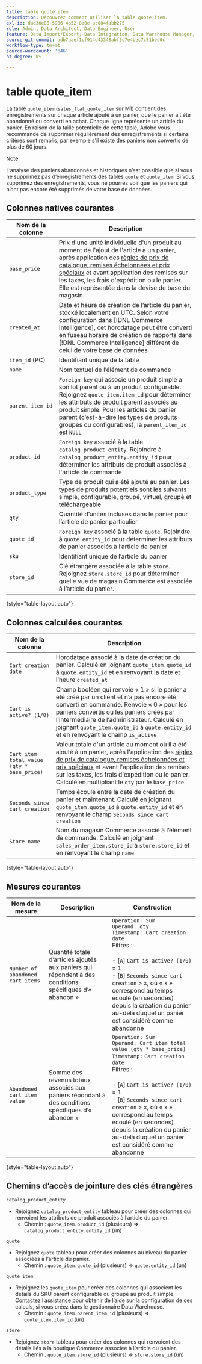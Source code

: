 ```yaml
---
title: table quote_item
description: Découvrez comment utiliser la table quote_item.
exl-id: dad36e88-5986-4b52-8a0e-ac084fabb275
role: Admin, Data Architect, Data Engineer, User
feature: Data Import/Export, Data Integration, Data Warehouse Manager, Commerce Tables
source-git-commit: adb7aaef1cf914d43348abf5c7e4bec7c51bed0c
workflow-type: tm+mt
source-wordcount: '646'
ht-degree: 0%

---
```


# table quote_item

La table `quote_item` (`sales_flat_quote_item` sur M1) contient des enregistrements sur chaque article ajouté à un panier, que le panier ait été abandonné ou converti en achat. Chaque ligne représente un article du panier. En raison de la taille potentielle de cette table, Adobe vous recommande de supprimer régulièrement des enregistrements si certains critères sont remplis, par exemple s’il existe des paniers non convertis de plus de 60 jours.

>[!NOTE]
>
>L’analyse des paniers abandonnés et historiques n’est possible que si vous ne supprimez pas d’enregistrements des tables `quote` et `quote_item`. Si vous supprimez des enregistrements, vous ne pourrez voir que les paniers qui n’ont pas encore été supprimés de votre base de données.

## Colonnes natives courantes

| **Nom de la colonne** | **Description** |
|---|---|
| `base_price` | Prix d&#39;une unité individuelle d&#39;un produit au moment de l&#39;ajout de l&#39;article à un panier, après application des [règles de prix de catalogue, remises échelonnées et prix spéciaux](https://experienceleague.adobe.com/docs/commerce-admin/catalog/products/pricing/pricing-advanced.html) et avant application des remises sur les taxes, les frais d&#39;expédition ou le panier. Elle est représentée dans la devise de base du magasin. |
| `created_at` | Date et heure de création de l’article du panier, stocké localement en UTC. Selon votre configuration dans [!DNL Commerce Intelligence], cet horodatage peut être converti en fuseau horaire de création de rapports dans [!DNL Commerce Intelligence] différent de celui de votre base de données |
| `item_id` (PC) | Identifiant unique de la table |
| `name` | Nom textuel de l’élément de commande |
| `parent_item_id` | `Foreign key` qui associe un produit simple à son lot parent ou à un produit configurable. Rejoignez `quote_item.item_id` pour déterminer les attributs de produit parent associés au produit simple. Pour les articles du panier parent (c’est-à-dire les types de produits groupés ou configurables), la `parent_item_id` est `NULL` |
| `product_id` | `Foreign key` associé à la table `catalog_product_entity`. Rejoindre à `catalog_product_entity.entity_id` pour déterminer les attributs de produit associés à l&#39;article de commande |
| `product_type` | Type de produit qui a été ajouté au panier. Les [types de produits](https://experienceleague.adobe.com/docs/commerce-admin/catalog/products/product-create.html#product-types) potentiels sont les suivants : simple, configurable, groupé, virtuel, groupé et téléchargeable |
| `qty` | Quantité d’unités incluses dans le panier pour l’article de panier particulier |
| `quote_id` | `Foreign key` associé à la table `quote`. Rejoindre à `quote.entity_id` pour déterminer les attributs de panier associés à l’article de panier |
| `sku` | Identifiant unique de l’article du panier |
| `store_id` | Clé étrangère associée à la table `store`. Rejoignez `store.store_id` pour déterminer quelle vue de magasin Commerce est associée à l’article du panier. |

{style="table-layout:auto"}

## Colonnes calculées courantes

| **Nom de la colonne** | **Description** |
|---|---|
| `Cart creation date` | Horodatage associé à la date de création du panier. Calculé en joignant `quote_item.quote_id` à `quote.entity_id` et en renvoyant la date et l’heure `created_at` |
| `Cart is active? (1/0)` | Champ booléen qui renvoie « 1 » si le panier a été créé par un client et n’a pas encore été converti en commande. Renvoie « 0 » pour les paniers convertis ou les paniers créés par l’intermédiaire de l’administrateur. Calculé en joignant `quote_item.quote_id` à `quote.entity_id` et en renvoyant le champ `is_active` |
| `Cart item total value (qty * base_price)` | Valeur totale d&#39;un article au moment où il a été ajouté à un panier, après l&#39;application des [règles de prix de catalogue, remises échelonnées et prix spéciaux](https://experienceleague.adobe.com/docs/commerce-admin/catalog/products/pricing/pricing-advanced.html) et avant l&#39;application des remises sur les taxes, les frais d&#39;expédition ou le panier. Calculé en multipliant le `qty` par le `base_price` |
| `Seconds since cart creation` | Temps écoulé entre la date de création du panier et maintenant. Calculé en joignant `quote_item.quote_id` à `quote.entity_id` et en renvoyant le champ `Seconds since cart creation` |
| `Store name` | Nom du magasin Commerce associé à l’élément de commande. Calculé en joignant `sales_order_item.store_id` à `store.store_id` et en renvoyant le champ `name` |

{style="table-layout:auto"}

## Mesures courantes

| **Nom de la mesure** | **Description** | **Construction** |
|---|---|---|
| `Number of abandoned cart items` | Quantité totale d’articles ajoutés aux paniers qui répondent à des conditions spécifiques d’« abandon » | `Operation: Sum`<br/>`Operand: qty`<br/>`Timestamp: Cart creation date`<br>Filtres :<br><br>- \[`A`\] `Cart is active? (1/0)` = 1<br>- \[`B`\] `Seconds since cart creation` > x, où « x » correspond au temps écoulé (en secondes) depuis la création du panier au-delà duquel un panier est considéré comme abandonné |
| `Abandoned cart item value` | Somme des revenus totaux associés aux paniers répondant à des conditions spécifiques d’« abandon » | `Operation: Sum`<br>`Operand: Cart item total value (qty * base_price)`<br>`Timestamp:` `Cart creation date`<br>Filtres :<br><br>- \[`A`\] `Cart is active? (1/0)` = 1<br>- \[`B`\] `Seconds since cart creation` > x, où « x » correspond au temps écoulé (en secondes) depuis la création du panier au-delà duquel un panier est considéré comme abandonné |

{style="table-layout:auto"}

## Chemins d’accès de jointure des clés étrangères

`catalog_product_entity`

* Rejoignez `catalog_product_entity` tableau pour créer des colonnes qui renvoient les attributs de produit associés à l’article du panier.
   * Chemin : `quote_item.product_id` (plusieurs) => `catalog_product_entity.entity_id` (un)

`quote`

* Rejoignez `quote` tableau pour créer des colonnes au niveau du panier associées à l’article du panier.
   * Chemin : `quote_item.quote_id` (plusieurs) => `quote.entity_id` (un)

`quote_item`

* Rejoignez les `quote_item` pour créer des colonnes qui associent les détails du SKU parent configurable ou groupé au produit simple. [Contactez l’assistance ](https://experienceleague.adobe.com/docs/commerce-knowledge-base/kb/troubleshooting/miscellaneous/mbi-service-policies.html) pour obtenir de l’aide sur la configuration de ces calculs, si vous créez dans le gestionnaire Data Warehouse.
   * Chemin : `quote_item.parent_item_id` (plusieurs) => `quote_item.item_id` (un)

`store`

* Rejoignez `store` tableau pour créer des colonnes qui renvoient des détails liés à la boutique Commerce associée à l’article du panier.
   * Chemin : `quote_item.store_id` (plusieurs) => `store.store_id` (un)
